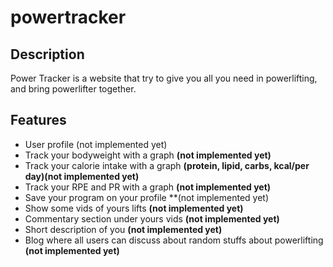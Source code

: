 # powertracker

## Description
Power Tracker is a website that try to give you all you need in powerlifting, and bring powerlifter together.

## Features
- User profile (not implemented yet)
- Track your bodyweight with a graph **(not implemented yet)**
- Track your calorie intake with a graph **(protein, lipid, carbs, kcal/per day)(not implemented yet)**
- Track your RPE and PR with a graph **(not implemented yet)**
- Save your program on your profile **(not implemented yet)
- Show some vids of yours lifts **(not implemented yet)**
- Commentary section under yours vids **(not implemented yet)**
- Short description of you **(not implemented yet)**
- Blog where all users can discuss about random stuffs about powerlifting **(not implemented yet)**
